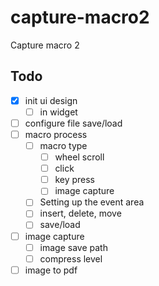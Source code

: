 # capture-macro2
Capture macro 2

## Todo
- [x] init ui design
    -  [ ] in widget
- [ ] configure file save/load
- [ ] macro process
    - [ ] macro type
      - [ ] wheel scroll
      - [ ] click
      - [ ] key press
      - [ ] image capture
    - [ ] Setting up the event area
    - [ ] insert, delete, move
    - [ ] save/load
- [ ] image capture
  - [ ] image save path
  - [ ] compress level
- [ ] image to pdf
